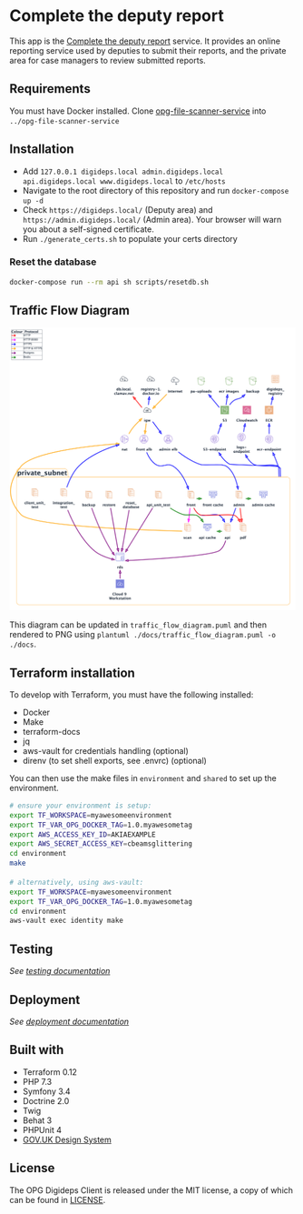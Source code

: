 # Complete the deputy report

This app is the [Complete the deputy report][service] service. It provides an online reporting service used by deputies to submit their reports, and the private area for case managers to review submitted reports.

## Requirements

You must have Docker installed.
Clone [opg-file-scanner-service](https://github.com/ministryofjustice/opg-file-scanner-service) into `../opg-file-scanner-service`

## Installation

- Add `127.0.0.1 digideps.local admin.digideps.local api.digideps.local www.digideps.local` to `/etc/hosts`
- Navigate to the root directory of this repository and run `docker-compose up -d`
- Check `https://digideps.local/` (Deputy area) and `https://admin.digideps.local/` (Admin area). Your browser will warn you about a self-signed certificate.
- Run `./generate_certs.sh` to populate your certs directory

### Reset the database

```sh
docker-compose run --rm api sh scripts/resetdb.sh
```

## Traffic Flow Diagram

![Digideps traffic flow diagram](./docs/traffic_flow_diagram.png)

This diagram can be updated in `traffic_flow_diagram.puml` and then rendered to PNG using `plantuml ./docs/traffic_flow_diagram.puml -o ./docs`.

## Terraform installation

To develop with Terraform, you must have the following installed:

- Docker
- Make
- terraform-docs
- jq
- aws-vault for credentials handling (optional)
- direnv (to set shell exports, see .envrc) (optional)

You can then use the make files in `environment` and `shared` to set up the environment.

```bash
# ensure your environment is setup:
export TF_WORKSPACE=myawesomeenvironment
export TF_VAR_OPG_DOCKER_TAG=1.0.myawesometag
export AWS_ACCESS_KEY_ID=AKIAEXAMPLE
export AWS_SECRET_ACCESS_KEY=cbeamsglittering
cd environment
make

# alternatively, using aws-vault:
export TF_WORKSPACE=myawesomeenvironment
export TF_VAR_OPG_DOCKER_TAG=1.0.myawesometag
cd environment
aws-vault exec identity make
```

## Testing

_See [testing documentation](docs/TESTING.md)_

## Deployment

_See [deployment documentation](docs/DEPLOYMENT.md)_

## Built with

- Terraform 0.12
- PHP 7.3
- Symfony 3.4
- Doctrine 2.0
- Twig
- Behat 3
- PHPUnit 4
- [GOV.UK Design System](https://design-system.service.gov.uk/)

## License

The OPG Digideps Client is released under the MIT license, a copy of which can be found in [LICENSE](LICENSE).

[repo-api]: https://github.com/ministryofjustice/opg-digi-deps-api
[repo-infra]: https://github.com/ministryofjustice/digideps-infrastructure
[repo-docker]: https://github.com/ministryofjustice/opg-digi-deps-docker
[service]: https://complete-deputy-report.service.gov.uk/

